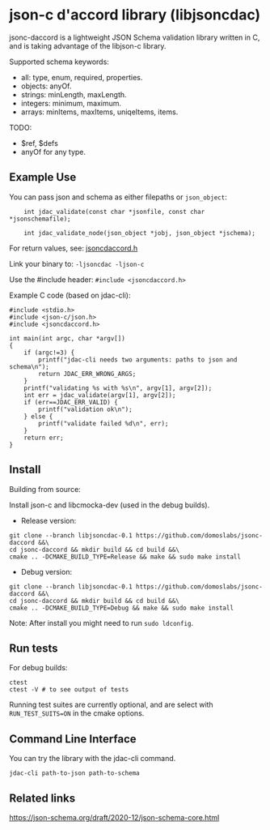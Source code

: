 # json-c d'accord library (libjsoncdac)

jsonc-daccord is a lightweight JSON Schema validation library written in C, and is taking advantage of the libjson-c library.

Supported schema keywords:
- all: type, enum, required, properties.
- objects: anyOf.
- strings: minLength, maxLength.
- integers: minimum, maximum.
- arrays: minItems, maxItems, uniqeItems, items.

TODO:
- $ref, $defs
- anyOf for any type.

## Example Use

You can pass json and schema as either filepaths or `json_object`:

```
    int jdac_validate(const char *jsonfile, const char *jsonschemafile);

    int jdac_validate_node(json_object *jobj, json_object *jschema);
```

For return values, see: [jsoncdaccord.h](include/jsoncdaccord.h)

Link your binary to: `-ljsoncdac -ljson-c`

Use the #include header: `#include <jsoncdaccord.h>`

Example C code (based on jdac-cli):

```
#include <stdio.h>
#include <json-c/json.h>
#include <jsoncdaccord.h>

int main(int argc, char *argv[])
{
    if (argc!=3) {
        printf("jdac-cli needs two arguments: paths to json and schema\n");
        return JDAC_ERR_WRONG_ARGS;
    }
    printf("validating %s with %s\n", argv[1], argv[2]);
    int err = jdac_validate(argv[1], argv[2]);
    if (err==JDAC_ERR_VALID) {
        printf("validation ok\n");
    } else {
        printf("validate failed %d\n", err);
    }
    return err;
}
```

## Install

Building from source:

Install json-c and libcmocka-dev (used in the debug builds).

- Release version:

```
git clone --branch libjsoncdac-0.1 https://github.com/domoslabs/jsonc-daccord &&\
cd jsonc-daccord && mkdir build && cd build &&\
cmake .. -DCMAKE_BUILD_TYPE=Release && make && sudo make install
```

- Debug version:
```
git clone --branch libjsoncdac-0.1 https://github.com/domoslabs/jsonc-daccord &&\
cd jsonc-daccord && mkdir build && cd build &&\
cmake .. -DCMAKE_BUILD_TYPE=Debug && make && sudo make install
```

Note: After install you might need to run `sudo ldconfig`.

## Run tests
For debug builds:
```
ctest
ctest -V # to see output of tests
```

Running test suites are currently optional, and are select with `RUN_TEST_SUITS=ON` in the cmake options.

## Command Line Interface
You can try the library with the jdac-cli command.

```
jdac-cli path-to-json path-to-schema
```

## Related links

https://json-schema.org/draft/2020-12/json-schema-core.html
